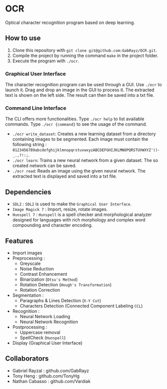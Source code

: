 # OCR
Optical character recognition program based on deep learning.

## How to use

1. Clone this repository with `git clone git@github.com:GabRayz/OCR.git`.
2. Compile the project by running the command `make` in the project folder.
3. Execute the program with `./ocr`.

### Graphical User Interface

The character recognition program can be used through a GUI. Use `./ocr` to launch it. Drag and drop an image in the GUI to process it. The extracted text is shown on the left side. The result can then be saved into a txt file.

### Command Line Interface

The CLI offers more functionalities. Type `./ocr help` to list available commands. Type `./ocr {command}` to see the usage of the command.
- `./ocr write_dataset`: Creates a new learning dataset from a directory containing images to be segmented. Each image must contain the following string : `0123456789abcdefghijklmnopqrstuvwxyzABCDEFGHIJKLMNOPQRSTUVWXYZ'()-_.,?!:;`.
- `./ocr learn`: Trains a new neural network from a given dataset. The so created network can be saved.
- `./ocr read`: Reads an image using the given neural network. The extracted text is displayed and saved into a txt file.

## Dependencies

- `SDL2` : `SDL2` is used to make the `Graphical User Interface`.
- `Image Magick 7` : Import, resize, rotate images.
- `Hunspell 7` : `Hunspell` is a spell checker and morphological analyzer designed for languages with rich morphology and complex word compounding and character encoding.

## Features

- Import images
- Preprocessing : 
  - Greyscale
  - Noise Reduction
  - Contrast Enhancement
  - Binarization (`Otsu's Method`)
  - Rotation Detection (`Hough's Transformation`)
  - Rotation Correction
- Segmentation :
  - Paragraphs & Lines Detection (`X-Y Cut`)
  - Characters Detection (Connected Component Labeling `CCL`)
- Recognition :
  - Neural Network Loading
  - Neural Network Recognition
- Postprocessing :
  - Uppercase removal
  - SpellCheck (`Hunspell`)
- Display (Graphical User Interface)

## Collaborators

- Gabriel Rayzal : github.com/GabRayz
- Tony Heng : github.com/TonyHg
- Nathan Cabasso : github.com/Vardiak
